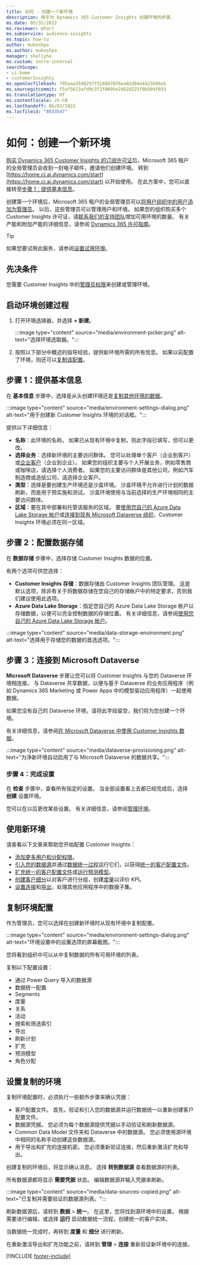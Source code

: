 ```yaml
---
title: 如何 - 创建一个新环境
description: 用于为 Dynamics 365 Customer Insights 创建环境的步骤。
ms.date: 05/31/2022
ms.reviewer: mhart
ms.subservice: audience-insights
ms.topic: how-to
author: mukeshpo
ms.author: mukeshpo
manager: shellyha
ms.custom: intro-internal
searchScope:
- ci-home
- customerInsights
ms.openlocfilehash: 795eaa3598257f5188070f6ea02d04e4423b66eb
ms.sourcegitcommit: f5af5613afd9c3f2f0695e2d62d225f0b504f033
ms.translationtype: HT
ms.contentlocale: zh-CN
ms.lasthandoff: 06/01/2022
ms.locfileid: "8833547"
---
```

# <a name="how-to-create-a-new-environment"></a>如何：创建一个新环境

[购买 Dynamics 365 Customer Insights 的订阅许可证](paid-license.md)后，Microsoft 365 租户的全局管理员会收到一封电子邮件，邀请他们创建环境。 转到 [https://home.ci.ai.dynamics.com/start](https://home.ci.ai.dynamics.com/start) 以开始使用。 在此方案中，您可以直接转至[步骤 1：提供基本信息](#step-1-provide-basic-information)。

创建第一个环境后，Microsoft 365 租户的全局管理员可以[将用户组织中的用户添加为管理员](permissions.md)。 以后，这些管理员可以管理用户和环境。 如果您的组织购买多个 Customer Insights 许可证，请[联系我们的支持团队](https://go.microsoft.com/fwlink/?linkid=2079641)增加可用环境的数量。 有关产能和附加产能的详细信息，请参阅 [Dynamics 365 许可指南](https://go.microsoft.com/fwlink/?LinkId=866544)。

> [!TIP]
> 如果您要试用此服务，请参阅[设置试用环境](trial-signup.md)。

## <a name="prerequisites"></a>先决条件

您需要 Customer Insights 中的[管理员权限](permissions.md)来创建或管理环境。

## <a name="start-the-environment-creation-process"></a>启动环境创建过程

1. 打开环境选择器，并选择 **+ 新建**。
  
   :::image type="content" source="media/environment-picker.png" alt-text="选择环境选取器。":::

1. 按照以下部分中概述的指导经验，提供新环境所需的所有信息。 如果以前配置了环境，则还可以[复制该配置](#copy-the-environment-configuration)。

## <a name="step-1-provide-basic-information"></a>步骤 1：提供基本信息

在 **基本信息** 步骤中，选择是从头创建环境还是[复制其他环境的数据](#copy-the-environment-configuration)。

   :::image type="content" source="media/environment-settings-dialog.png" alt-text="用于创建新 Customer Insights 环境的对话框。":::

提供以下详细信息：

- **名称**：此环境的名称。 如果已从现有环境中复制，则此字段已填写，但可以更改。
- **选择业务**：选择新环境的主要访问群体。 您可以处理单个客户（企业到客户）或[企业客户](work-with-business-accounts.md)（企业到企业）。 如果您的组织主要与个人开展业务，例如零售商或咖啡店，请选择个人消费者。 如果您的主要访问群体是其他公司，例如汽车制造商或造纸公司，请选择企业客户。
- **类型**：选择是要创建生产环境还是沙盒环境。 沙盒环境不允许进行计划的数据刷新，而是用于预实施和测试。 沙盒环境使用与当前选择的生产环境相同的主要访问群体。
- **区域**：要在其中部署和托管该服务的区域。 要[使用您自己的 Azure Data Lake Storage 帐户](own-data-lake-storage.md)或[连接到现有 Microsoft Dataverse 组织](customer-insights-dataverse.md)，Customer Insights 环境必须在同一区域。

## <a name="step-2-configure-data-storage"></a>步骤 2：配置数据存储

在 **数据存储** 步骤中，选择存储 Customer Insights 数据的位置。

有两个选项可供您选择：

- **Customer Insights 存储**：数据存储由 Customer Insights 团队管理。 这是默认选项，除非有关于将数据存储在您自己的存储帐户中的特定要求，否则我们建议使用此选项。
- **Azure Data Lake Storage**：指定您自己的 Azure Data Lake Storage 帐户以存储数据，以便可以完全控制数据的存储位置。 有关详细信息，请参阅[使用您自己的 Azure Data Lake Storage 帐户](own-data-lake-storage.md)。

:::image type="content" source="media/data-storage-environment.png" alt-text="选择用于存储您的数据的首选选项。":::

## <a name="step-3-connect-to-microsoft-dataverse"></a>步骤 3：连接到 Microsoft Dataverse

**Microsoft Dataverse** 步骤让您可以将 Customer Insights 与您的 Dataverse 环境相连接。 与 Dataverse 共享数据，以便与基于 Dataverse 的业务应用程序（例如 Dynamics 365 Marketing 或 Power Apps 中的模型驱动应用程序）一起使用数据。

如果您没有自己的 Dataverse 环境，请将此字段留空，我们将为您创建一个环境。

有关详细信息，请参阅[在 Microsoft Dataverse 中使用 Customer Insights 数据](customer-insights-dataverse.md)。

:::image type="content" source="media/dataverse-provisioning.png" alt-text="为净新环境自动启用了与 Microsoft Dataverse 的数据共享。":::

### <a name="step-4-finalize-the-settings"></a>步骤 4：完成设置

在 **检查** 步骤中，查看所有指定的设置。 当全部设置看上去都已经完成后，选择 **创建** 设置环境。

您可以在以后更改某些设置。 有关详细信息，请参阅[管理环境](manage-environments.md)。

## <a name="work-with-your-new-environment"></a>使用新环境

请查看以下文章来帮助您开始配置 Customer Insights：

- [添加更多用户和分配权限](permissions.md)。
- [引入您的数据源](data-sources.md)并通过[数据统一过程](data-unification.md)运行它们，以获得[统一的客户配置文件](customer-profiles.md)。
- [扩充统一的客户配置文件](enrichment-hub.md)或[运行预测模型](predictions-overview.md)。
- [创建客户细分](segments.md)以对客户进行分组，创建[度量](measures.md)以评价 KPI。
- [设置连接](connections.md)和[导出](export-destinations.md)，处理其他应用程序中的数据子集。

## <a name="copy-the-environment-configuration"></a>复制环境配置

作为管理员，您可以选择在创建新环境时从现有环境中复制配置。

:::image type="content" source="media/environment-settings-dialog.png" alt-text="环境设置中的设置选项的屏幕截图。":::

您将看到组织中可以从中复制数据的所有可用环境的列表。

复制以下配置设置：

- 通过 Power Query 导入的数据源
- 数据统一配置
- Segments
- 度量
- 关系
- 活动
- 搜索和筛选索引
- 导出
- 刷新计划
- 扩充
- 预测模型
- 角色分配

## <a name="set-up-a-copied-environment"></a>设置复制的环境

复制环境配置时，必须执行一些额外步骤来确认凭据：

- 客户配置文件。 首先，验证和引入您的数据源并运行数据统一以重新创建客户配置文件。
- 数据源凭据。 您必须为每个数据源提供凭据以手动验证和刷新数据源。
- Common Data Model 文件夹和 Dataverse 中的数据源。 您必须使用源环境中相同的名称手动创建这些数据源。
- 用于导出和扩充的连接机密。 您必须重新验证连接，然后重新激活扩充和导出。

创建复制的环境后，将显示确认消息。 选择 **转到数据源** 查看数据源的列表。

所有数据源都将显示 **需要凭据** 状态。 编辑数据源并输入凭据来刷新。

:::image type="content" source="media/data-sources-copied.png" alt-text="已复制并需要验证的数据源列表。":::

刷新数据源后，请转到 **数据** > **统一**。 在这里，您将找到源环境中的设置。 根据需要进行编辑，或选择 **运行** 启动数据统一流程，创建统一的客户实体。

当数据统一完成时，再转到 **度量** 和 **细分** 进行刷新。

在重新激活导出和扩充功能之前，请转到 **管理** > **连接** 重新验证新环境中的连接。

[!INCLUDE [footer-include](includes/footer-banner.md)]

